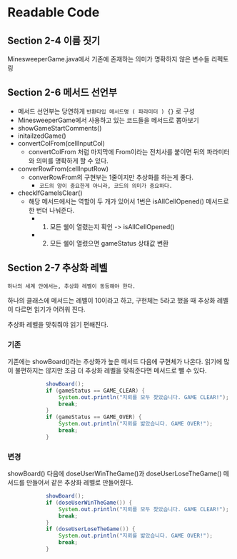 # Readable Code

## Section 2-4 이름 짓기
MinesweeperGame.java에서 기존에 존재하는 의미가 명확하지 않은 변수들 리펙토링

## Section 2-6 메서드 선언부
* 메서드 선언부는 당연하게 `반환타입 메서드명 ( 파라미터 ) {}` 로 구성
* MinesweeperGame에서 사용하고 있는 코드들을 메서드로 뽑아보기
* showGameStartComments()
* initailzedGame()
* convertColFrom(cellInputCol)
  * convertColFrom 처럼 마지막에 From이라는 전치사를 붙이면 뒤의
    파라미터와 의미를 명확하게 할 수 있다.
* converRowFrom(cellInputRow)
  * converRowFrom의 구현부는 1줄이지만 추상화를 하는게 좋다.
    * `코드의 양이 중요한게 아니라, 코드의 의미가 중요하다.`
* checkIfGameIsClear()
  * 해당 메서드에서는 역할이 두 개가 있어서 1번은 isAllCellOpened()
    메서드로 한 번더 나눠준다.
    * 1. 모든 쉘이 열렸는지 확인 -> isAllCellOpened()
    * 2. 모든 쉘이 열렸으면 gameStatus 상태값 변환

## Section 2-7 추상화 레벨
`하나의 세계 안에서는, 추상화 레벨이 동등해야 한다.`

하나의 클래스에 메서드는 레벨이 10이라고 하고, 구현체는 5라고 했을 때 추상화 레벨이 다르면 읽기가 어려워 진다.

추상화 레벨을 맞춰줘야 읽기 편해진다.

### 기존
기존에는 showBoard()라는 추상화가 높은 메서드 다음에 구현체가 나온다.
읽기에 많이 불편하지는 않지만 조금 더 추상화 레벨을 맞춰준다면 메서드로 뺄 수 있다.

```java
            showBoard();
            if (gameStatus == GAME_CLEAR) {
                System.out.println("지뢰를 모두 찾았습니다. GAME CLEAR!");
                break;
            }
            if (gameStatus == GAME_OVER) {
                System.out.println("지뢰를 밟았습니다. GAME OVER!");
                break;
            }
```

### 변경
showBoard() 다음에 doseUserWinTheGame()과 doseUserLoseTheGame() 메서드를 만들어서 같은 추상화 레벨로 만들어줬다. 

```java
            showBoard();
            if (doseUserWinTheGame()) {
                System.out.println("지뢰를 모두 찾았습니다. GAME CLEAR!");
                break;
            }
            if (doseUserLoseTheGame()) {
                System.out.println("지뢰를 밟았습니다. GAME OVER!");
                break;
            }
```

